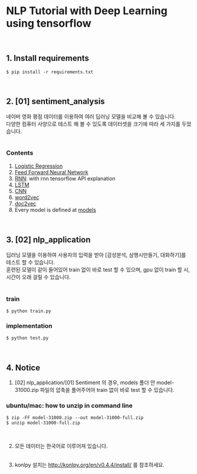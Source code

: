 # NLP Tutorial with Deep Learning using tensorflow

<br />

## 1. Install requirements

```
$ pip install -r requirements.txt
```

<br />

## 2. [01] sentiment_analysis

네이버 영화 평점 데이터를 이용하여 여러 딥러닝 모델을 비교해 볼 수 있습니다.<br />
다양한 컴퓨터 사양으로 테스트 해 볼 수 있도록 데이터셋을 크기에 따라 세 가지를 두었습니다.<br /><br />

### Contents
1. [Logistic Regression](https://github.com/Bricoler/nlp-tensorflow/blob/master/%5B01%5D%20sentiment_analysis/%5B01%5D%20logistic_regression.ipynb)
2. [Feed Forward Neural Network](https://github.com/Bricoler/nlp-tensorflow/blob/master/%5B01%5D%20sentiment_analysis/%5B02%5D%20three_layer_net.ipynb)
3. [RNN](https://github.com/Bricoler/nlp-tensorflow/blob/master/%5B01%5D%20sentiment_analysis/%5B03%5D%20RNN.ipynb): with rnn tensorflow API explanation
4. [LSTM](https://github.com/Bricoler/nlp-tensorflow/blob/master/%5B01%5D%20sentiment_analysis/%5B04%5D%20LSTM.ipynb)
5. [CNN](https://github.com/Bricoler/nlp-tensorflow/blob/master/%5B01%5D%20sentiment_analysis/%5B05%5D%20CNN.ipynb)
6. [word2vec](https://github.com/Bricoler/nlp-tensorflow/blob/master/%5B01%5D%20sentiment_analysis/%5B08%5D%20word2vec.ipynb)
7. [doc2vec](https://github.com/Bricoler/nlp-tensorflow/blob/master/%5B01%5D%20sentiment_analysis/%5B09%5D%20doc2vec.ipynb)
8. Every model is defined at [models](https://github.com/Bricoler/nlp-tensorflow/blob/master/%5B01%5D%20sentiment_analysis/models.py)

<br />

## 3. [02] nlp_application

딥러닝 모델을 이용하여 사용자의 입력을 받아 [감성분석, 삼행시만들기, 대화하기]를 테스트 할 수 있습니다.<br />
훈련된 모델이 같이 들어있어 train 없이 바로 test 할 수 있으며, gpu 없이 train 할 시, 시간이 오래 걸릴 수 있습니다.<br /><br />

### train

```
$ python train.py
```

### implementation

```
$ python test.py
```

<br />

## 4. Notice
1. [02] nlp_application/[01] Sentiment 의 경우, models 폴더 안 model-31000.zip 파일의 압축을 풀어주어야 train 없이 바로 test 할 수 있습니다.<br />
### ubuntu/mac: how to unzip in command line
```
$ zip -FF model-31000.zip --out model-31000-full.zip
$ unzip model-31000-full.zip
```

<br />

2. 모든 데이터는 한국어로 이루어져 있습니다.<br /><br />

3. konlpy 설치는 <href>http://konlpy.org/en/v0.4.4/install/</href> 를 참조하세요.<br /><br />

